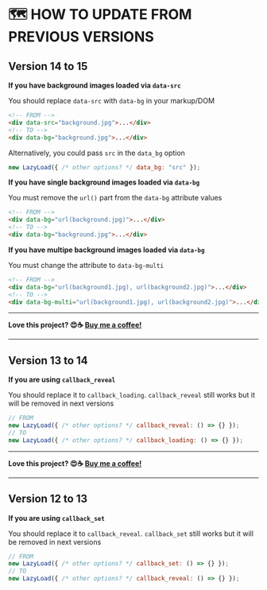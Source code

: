 # 🗺 HOW TO UPDATE FROM PREVIOUS VERSIONS

## Version 14 to 15

**If you have background images loaded via `data-src`**

You should replace `data-src` with `data-bg` in your markup/DOM

```html
<!-- FROM -->
<div data-src="background.jpg">...</div>
<!-- TO -->
<div data-bg="background.jpg">...</div>
```

Alternatively, you could pass `src` in the `data_bg` option

```js
new LazyLoad({ /* other options? */ data_bg: "src" });
```

**If you have single background images loaded via `data-bg`**

You must remove the `url()` part from the `data-bg` attribute values

```html
<!-- FROM -->
<div data-bg="url(background.jpg)">...</div>
<!-- TO -->
<div data-bg="background.jpg">...</div>
```

**If you have multipe background images loaded via `data-bg`**

You must change the attribute to `data-bg-multi`

```html
<!-- FROM -->
<div data-bg="url(background1.jpg), url(background2.jpg)">...</div>
<!-- TO -->
<div data-bg-multi="url(background1.jpg), url(background2.jpg)">...</div>
```

---

**Love this project? 😍☕ [Buy me a coffee!](https://ko-fi.com/verlok)**

---

## Version 13 to 14

**If you are using `callback_reveal`**

You should replace it to `callback_loading`. `callback_reveal` still works but it will be removed in next versions

```js
// FROM
new LazyLoad({ /* other options? */ callback_reveal: () => {} });
// TO
new LazyLoad({ /* other options? */ callback_loading: () => {} });
```

---

**Love this project? 😍☕ [Buy me a coffee!](https://ko-fi.com/verlok)**

---

## Version 12 to 13

**If you are using `callback_set`**

You should replace it to `callback_reveal`. `callback_set` still works but it will be removed in next versions

```js
// FROM
new LazyLoad({ /* other options? */ callback_set: () => {} });
// TO
new LazyLoad({ /* other options? */ callback_reveal: () => {} });
```
